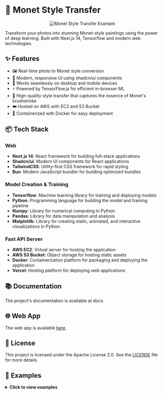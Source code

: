 # 🎨 Monet Style Transfer

<p align="center">
  <img src="readme/images/banner.png" alt="Monet Style Transfer Example"  />
</p>

Transform your photos into stunning Monet-style paintings using the power of deep learning. Built with Next.js 14, Tensorflow and modern web technologies.

## ✨ Features

- 🖼️ Real-time photo to Monet style conversion
- 🚀 Modern, responsive UI using shadcn/ui components
- 📱 Works seamlessly on desktop and mobile devices
- ⚡ Powered by TensorFlow.js for efficient in-browser ML
- 🎯 High-quality style transfer that captures the essence of Monet's brushstroke
- ☁️ Hosted on AWS with EC2 and S3 Bucket
- 🐳 Containerized with Docker for easy deployment

## 📦 Tech Stack

### Web

- **Next.js 14**: React framework for building full-stack applications
- **Shadcn/ui**: Modern UI components for React applications
- **TailwindCSS**: Utility-first CSS framework for rapid styling
- **Bun**: Modern JavaScript bundler for building optimized bundles

### Model Creation & Training

- **Tensorflow**: Machine learning library for training and deploying models
- **Python**: Programming language for building the model and training pipeline
- **Numpy**: Library for numerical computing in Python
- **Pandas**: Library for data manipulation and analysis
- **Matplotlib**: Library for creating static, animated, and interactive visualizations in Python

### Fast API Server

- **AWS EC2**: Virtual server for hosting the application
- **AWS S3 Bucket**: Object storage for hosting static assets
- **Docker**: Containerization platform for packaging and deploying the application
- **Vercel**: Hosting platform for deploying web applications

## 📚 Documentation

The project's documentation is available at docs.

## 🌐 Web App

The web app is available [here](https://image-style-transfer-amber.vercel.app/).

## 📑 License

This project is licensed under the Apache License 2.0. See the [LICENSE](LICENSE) file for more details.

## 🚀 Examples

<details>
  <summary><strong>Click to view examples</strong></summary>

  <p align="center">
    <img src="readme/images/generated_samples.png" alt="Monet Style Transfer Example" width="600" />
  </p>

</details>
